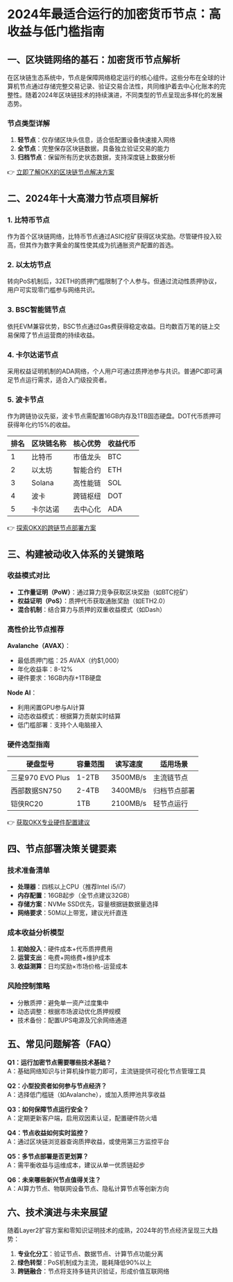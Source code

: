 # 2024年最适合运行的加密货币节点：高收益与低门槛指南

## 一、区块链网络的基石：加密货币节点解析

在区块链生态系统中，节点是保障网络稳定运行的核心组件。这些分布在全球的计算机节点通过存储完整交易记录、验证交易合法性，共同维护着去中心化账本的完整性。随着2024年区块链技术的持续演进，不同类型的节点呈现出多样化的发展态势。

### 节点类型详解
1. **轻节点**：仅存储区块头信息，适合低配置设备快速接入网络
2. **全节点**：完整保存区块链数据，具备独立验证交易的能力
3. **归档节点**：保留所有历史状态数据，支持深度链上数据分析

👉 [立即了解OKX的区块链节点解决方案](https://bit.ly/okx_welcome)

## 二、2024年十大高潜力节点项目解析

### 1. 比特币节点
作为首个区块链网络，比特币节点通过ASIC挖矿获得区块奖励。尽管硬件投入较高，但其作为数字黄金的属性使其成为抗通胀资产配置的首选。

### 2. 以太坊节点
转向PoS机制后，32ETH的质押门槛限制了个人参与。但通过流动性质押协议，用户可实现零门槛参与网络共识。

### 3. BSC智能链节点
依托EVM兼容优势，BSC节点通过Gas费获得稳定收益。日均数百万笔的链上交易保障了节点运营商的持续收益。

### 4. 卡尔达诺节点
采用权益证明机制的ADA网络，个人用户可通过质押池参与共识。普通PC即可满足节点运行需求，适合入门级投资者。

### 5. 波卡节点
作为跨链协议先驱，波卡节点需配置16GB内存及1TB固态硬盘。DOT代币质押可获得年化约15%的收益。

| 排名 | 区块链名称 | 核心优势 | 收益代币 |
|------|------------|----------|----------|
| 1    | 比特币     | 市值龙头 | BTC      |
| 2    | 以太坊     | 智能合约 | ETH      |
| 3    | Solana     | 高性能链 | SOL      |
| 4    | 波卡       | 跨链枢纽 | DOT      |
| 5    | 卡尔达诺   | 去中心化 | ADA      |

👉 [探索OKX的跨链节点部署方案](https://bit.ly/okx_welcome)

## 三、构建被动收入体系的关键策略

### 收益模式对比
- **工作量证明（PoW）**：通过算力竞争获取区块奖励（如BTC挖矿）
- **权益证明（PoS）**：质押代币获取通胀奖励（如ETH2.0）
- **混合机制**：结合算力与质押的双重收益模式（如Dash）

### 高性价比节点推荐
**Avalanche（AVAX）**：
- 最低质押门槛：25 AVAX（约$1,000）
- 年化收益率：8-12%
- 硬件要求：16GB内存+1TB硬盘

**Node AI**：
- 利用闲置GPU参与AI计算
- 动态收益模式：根据算力贡献实时结算
- 低门槛部署：支持个人电脑接入

### 硬件选型指南
| 硬盘型号           | 容量范围 | 读写速度  | 适用场景       |
|--------------------|----------|-----------|----------------|
| 三星970 EVO Plus   | 1-2TB    | 3500MB/s  | 主流链节点     |
| 西部数据SN750      | 2-4TB    | 3400MB/s  | 归档节点部署   |
| 铠侠RC20           | 1TB      | 2100MB/s  | 轻节点运行     |

👉 [获取OKX专业硬件配置建议](https://bit.ly/okx_welcome)

## 四、节点部署决策关键要素

### 技术准备清单
- **处理器**：四核以上CPU（推荐Intel i5/i7）
- **内存配置**：16GB起步（全节点建议32GB）
- **存储方案**：NVMe SSD优先，容量根据链数据量选择
- **网络要求**：50M以上带宽，建议光纤直连

### 成本收益分析模型
1. **初始投入**：硬件成本+代币质押费用
2. **运营支出**：电费+网络费+维护成本
3. **收益测算**：日均奖励×市场价格-运营成本

### 风险控制策略
- 分散质押：避免单一资产过度集中
- 动态调整：根据市场波动优化质押规模
- 技术备份：配置UPS电源及冗余网络通道

## 五、常见问题解答（FAQ）

**Q1：运行加密节点需要哪些技术基础？**  
A：基础网络知识与计算机操作能力即可，主流链提供可视化节点管理工具

**Q2：小型投资者如何参与节点经济？**  
A：选择低门槛链（如Avalanche），或加入质押池共享收益

**Q3：如何保障节点运行安全？**  
A：定期更新客户端，启用双因素认证，配置硬件防火墙

**Q4：节点收益如何实时监控？**  
A：通过区块链浏览器查询质押收益，或使用第三方监控平台

**Q5：多节点部署是否更划算？**  
A：需平衡收益与运维成本，建议从单一优质链起步

**Q6：未来哪些新兴节点值得关注？**  
A：AI算力节点、物联网设备节点、隐私计算节点等创新方向

## 六、技术演进与未来展望

随着Layer2扩容方案和零知识证明技术的成熟，2024年的节点经济呈现三大趋势：
1. **专业化分工**：验证节点、数据节点、计算节点功能分离
2. **绿色转型**：PoS机制成为主流，能耗降低90%以上
3. **跨链融合**：节点将支持多链共识验证，形成价值互联网络
